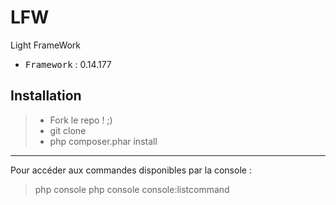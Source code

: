 # LFW
Light FrameWork

 - <kbd>Framework</kbd> : 0.14.177

Installation
----------

> - Fork le repo ! ;)
> - git clone
> - php composer.phar install

----------

Pour accéder aux commandes disponibles par la console :
> php console
> php console console:listcommand